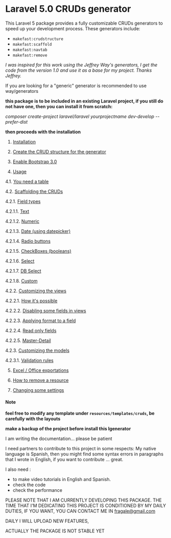 Laravel 5.0 CRUDs generator
===========================


This Laravel 5 package provides a fully customizable CRUDs generators to speed up your development process. These generators include:

 - `makefast:crudstructure`
 - `makefast:scaffold`
 - `makefast:navtab`
 - `makefast:remove`


*I was inspired for this work using the Jeffrey Way's generators, I get the code from the version 1.0 and use it as a base for my project.   Thanks Jeffrey.*

If you are looking for a "generic" generator is recommended to use way/generators

**this package is to be included in an existing Laravel project, if you still do not have one, then you can install it from scratch:**

*composer create-project laravel/laravel yourprojectname dev-develop --prefer-dist*

**then proceeds with the installation**




1. [Installation ](doc/installation.md)

2. [Create the CRUD structure for the generator ](doc/crudstructure.md)

3. [Enable Bootstrap 3.0 ](doc/bootstrap.md)

4. [Usage ](#)

4.1. [You need a table ](doc/youneedatable.md)

4.2. [Scaffolding the CRUDs ](doc/scaffolding.md)

4.2.1. [Field types ](#)

4.2.1.1. [Text ](#)

4.2.1.2. [Numeric ](#)

4.2.1.3. [Date (using datepicker)](doc/datepicker.md)

4.2.1.4. [Radio buttons ](doc/radio.md)

4.2.1.5. [CheckBoxes (booleans) ](#)

4.2.1.6. [Select ](#)

4.2.1.7. [DB Select ](#)

4.2.1.8. [Custom ](doc/customs.md)

4.2.2. [Customizing the views](doc/howitspossible.md)

4.2.2.1. [How it's possible ](doc/howitspossible.md)

4.2.2.2. [Disabling some fields in views ](doc/hideafield.md)

4.2.2.3. [Applying format to a field ](#)

4.2.2.4. [Read only fields ](#)

4.2.2.5. [Master-Detail ](doc/masterdetail.md)

4.2.3. [Customizing the models](doc/models.md)

4.2.3.1. [Validation rules ](doc/rules.md)

5. [Excel / Office exportations ](doc/exportations.md)

6. [How to remove a resource ](doc/remove.md)

7. [Changing some settings ](doc/settings.md)









#### Note ####


**feel free to modify any template under `resources/templates/cruds`, be carefully with the layouts**

**make a backup of the project before install this lgenerator**



I am writing the documentation... please be patient



I need partners to contribute to this project in some respects:
My native language is Spanish, then you might find some syntax errors in paragraphs that I wrote in English, if you want to contribute ... great.

I also need :
* to make video tutorials in English and Spanish.
* check the code
* check the performance



PLEASE NOTE THAT I AM CURRENTLY DEVELOPING THIS PACKAGE.
THE TIME THAT I'M DEDICATING THIS PROJECT IS CONDITIONED BY MY DAILY DUTIES, IF YOU WANT, YOU CAN CONTACT ME IN fragale@gmail.com

DAILY I WILL UPLOAD NEW FEATURES,

ACTUALLY THE PACKAGE IS NOT STABLE YET
